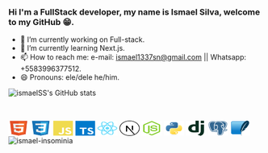 ### Hi I'm a FullStack developer, my name is Ismael Silva, welcome to my GitHub 😁.

- 🔭 I’m currently working on Full-stack.
- 🌱 I’m currently learning Next.js.
- 📫 How to reach me: e-mail: ismael1337sn@gmail.com || Whatsapp: +5583996377512.
- 😄 Pronouns: ele/dele he/him.


![ismaelSS's GitHub stats](https://github-readme-stats.vercel.app/api?username=ismaelSS&show_icons=true&theme=radical)
##

<div style="display: inline_block"><br>
  <img align="center" alt="ismael-HTML" height="30" width="40" src="https://raw.githubusercontent.com/devicons/devicon/master/icons/html5/html5-original.svg">
  <img align="center" alt="ismael-CSS" height="30" width="40" src="https://raw.githubusercontent.com/devicons/devicon/master/icons/css3/css3-original.svg">
  <img align="center" alt="ismael-Js" height="30" width="40" src="https://raw.githubusercontent.com/devicons/devicon/master/icons/javascript/javascript-plain.svg">
  <img align="center" alt="ismael-Ts" height="30" width="40" src="https://raw.githubusercontent.com/devicons/devicon/master/icons/typescript/typescript-plain.svg">
  <img align="center" alt="ismael-React" height="30" width="40" src="https://raw.githubusercontent.com/devicons/devicon/master/icons/react/react-original.svg">
  <img align="center" alt="ismael-Next js" height="30" width="40" src="https://github.com/devicons/devicon/blob/master/icons/nextjs/nextjs-line.svg">
  <img align="center" alt="ismael-node js" height="30" width="40" src="https://github.com/devicons/devicon/blob/master/icons/nodejs/nodejs-original.svg">
  <img align="center" alt="ismael-Python" height="30" width="40" src="https://raw.githubusercontent.com/devicons/devicon/master/icons/python/python-original.svg">
  <img align="center" alt="ismael-django" height="30" width="40" src="https://github.com/devicons/devicon/blob/master/icons/django/django-plain.svg">
  <img align="center" alt="ismael-postegres" height="30" width="40" src="https://github.com/devicons/devicon/blob/master/icons/postgresql/postgresql-plain.svg">
  <img align="center" alt="ismael-sq lite" height="30" width="40" src="https://github.com/devicons/devicon/blob/master/icons/sqlite/sqlite-original.svg">
  <img align="center" alt="ismael-insominia" height="30" width="40" src="https://www.svgrepo.com/show/353904/insomnia.svg"> 
</div>

##
<!-- ![Snake animation](https://github.com/ismaelSS/ismaelSS/blob/output/github-contribution-grid-snake.svg) -->
